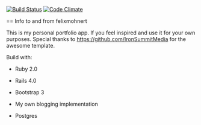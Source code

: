 [![Build Status](https://travis-ci.org/felixmohnert/felixmohnert.png)](https://travis-ci.org/felixmohnert/felixmohnert) [![Code Climate](https://codeclimate.com/github/felixmohnert/felixmohnert.png)](https://codeclimate.com/github/felixmohnert/felixmohnert)

== Info to and from felixmohnert

This is my personal portfolio app. If you feel inspired and use it for your own purposes.
Special thanks to https://github.com/IronSummitMedia for the awesome template.

Build with:

* Ruby 2.0

* Rails 4.0

* Bootstrap 3

* My own blogging implementation

* Postgres
